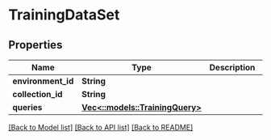 # TrainingDataSet

## Properties
Name | Type | Description | Notes
------------ | ------------- | ------------- | -------------
**environment_id** | **String** |  | [optional] 
**collection_id** | **String** |  | [optional] 
**queries** | [**Vec<::models::TrainingQuery>**](TrainingQuery.md) |  | [optional] 

[[Back to Model list]](../README.md#documentation-for-models) [[Back to API list]](../README.md#documentation-for-api-endpoints) [[Back to README]](../README.md)


